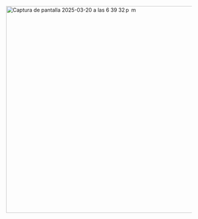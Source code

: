 <img width="562" alt="Captura de pantalla 2025-03-20 a las 6 39 32 p  m" src="https://github.com/user-attachments/assets/cff69ac7-e952-4474-935e-6aab3f786298" />
